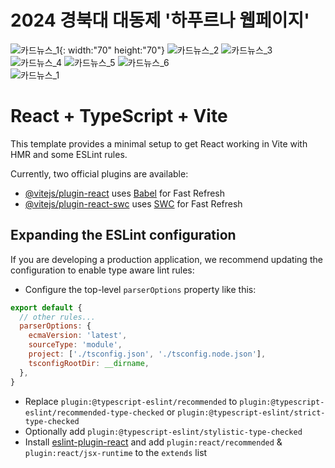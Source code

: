 # 2024 경북대 대동제 '하푸르나 웹페이지'
![카드뉴스_1](https://github.com/LikeLion-KNU/knufest-frontend/assets/80188977/471dd2c9-a476-42dd-a3ad-bc79fd62976f){: width:"70" height:"70"} ![카드뉴스_2](https://github.com/LikeLion-KNU/knufest-frontend/assets/80188977/016a9f21-0913-4fed-b418-fc69edb29f50) ![카드뉴스_3](https://github.com/LikeLion-KNU/knufest-frontend/assets/80188977/d7b444ce-1593-4e20-a4cf-5f423919943d) ![카드뉴스_4](https://github.com/LikeLion-KNU/knufest-frontend/assets/80188977/3e17f361-b63a-46aa-9c51-2812d8009bf4) ![카드뉴스_5](https://github.com/LikeLion-KNU/knufest-frontend/assets/80188977/2b25f3b3-d9f9-40f8-9c43-480ede42985d) ![카드뉴스_6](https://github.com/LikeLion-KNU/knufest-frontend/assets/80188977/d013e896-3390-4de8-bf02-25d9fb66e805)
<br/>
![카드뉴스_1](https://github.com/LikeLion-KNU/knufest-frontend/assets/80188977/e36affc6-922f-4b0d-bd56-f64effdc37ce)


# React + TypeScript + Vite

This template provides a minimal setup to get React working in Vite with HMR and some ESLint rules.

Currently, two official plugins are available:

- [@vitejs/plugin-react](https://github.com/vitejs/vite-plugin-react/blob/main/packages/plugin-react/README.md) uses [Babel](https://babeljs.io/) for Fast Refresh
- [@vitejs/plugin-react-swc](https://github.com/vitejs/vite-plugin-react-swc) uses [SWC](https://swc.rs/) for Fast Refresh

## Expanding the ESLint configuration

If you are developing a production application, we recommend updating the configuration to enable type aware lint rules:

- Configure the top-level `parserOptions` property like this:

```js
export default {
  // other rules...
  parserOptions: {
    ecmaVersion: 'latest',
    sourceType: 'module',
    project: ['./tsconfig.json', './tsconfig.node.json'],
    tsconfigRootDir: __dirname,
  },
}
```

- Replace `plugin:@typescript-eslint/recommended` to `plugin:@typescript-eslint/recommended-type-checked` or `plugin:@typescript-eslint/strict-type-checked`
- Optionally add `plugin:@typescript-eslint/stylistic-type-checked`
- Install [eslint-plugin-react](https://github.com/jsx-eslint/eslint-plugin-react) and add `plugin:react/recommended` & `plugin:react/jsx-runtime` to the `extends` list
